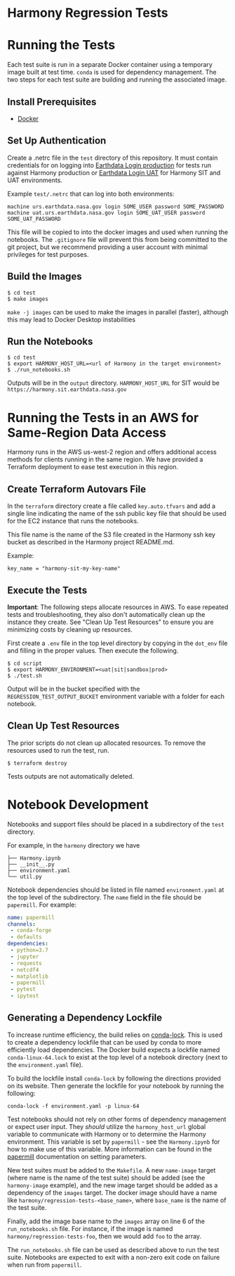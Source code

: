 # Harmony Regression Tests

# Running the Tests

Each test suite is run in a separate Docker container using a temporary image built at test time.
`conda` is used for dependency management. The two steps for each test suite are building and
running the associated image.

## Install Prerequisites

* [Docker](https://www.docker.com/get-started)

## Set Up Authentication
Create a .netrc file in the `test` directory of this repository. It must contain
credentials for on logging into [Earthdata Login production](https://urs.earthdata.nasa.gov)
for tests run against Harmony production or
[Earthdata Login UAT](https://uat.urs.earthdata.nasa.gov) for Harmony SIT and
UAT environments.

Example `test/.netrc` that can log into both environments:

    machine urs.earthdata.nasa.gov login SOME_USER password SOME_PASSWORD
    machine uat.urs.earthdata.nasa.gov login SOME_UAT_USER password SOME_UAT_PASSWORD

This file will be copied to into the docker images and used when running the
notebooks. The `.gitignore` file will prevent this from being committed to the
git project, but we recommend providing a user account with minimal privileges
for test purposes.

## Build the Images

    $ cd test
    $ make images

`make -j images` can be used to make the images in parallel (faster), although this may lead to
Docker Desktop instabilities

## Run the Notebooks

    $ cd test
    $ export HARMONY_HOST_URL=<url of Harmony in the target environment>
    $ ./run_notebooks.sh

Outputs will be in the `output` directory.
`HARMONY_HOST_URL` for SIT would be `https://harmony.sit.earthdata.nasa.gov`

# Running the Tests in an AWS for Same-Region Data Access

Harmony runs in the AWS us-west-2 region and offers additional access methods for
clients running in the same region.  We have provided a Terraform deployment to
ease test execution in this region.

## Create Terraform Autovars File
In the `terraform` directory create a file called `key.auto.tfvars` and
add a single line indicating the name of the ssh public key file that
should be used for the EC2 instance that runs the notebooks.

This file name is the name of the S3 file created in the Harmony ssh key bucket as described in the Harmony project README.md.

Example:
```
key_name = "harmony-sit-my-key-name"
```

## Execute the Tests

**Important**: The following steps allocate resources in AWS. To ease repeated
tests and troubleshooting, they also don't automatically clean up the instance
they create.  See "Clean Up Test Resources" to ensure you are minimizing costs
by cleaning up resources.

First create a `.env` file in the top level directory by copying in the `dot_env` file and filling
in the proper values. Then execute the following.

    $ cd script
    $ export HARMONY_ENVIRONMENT=<uat|sit|sandbox|prod>
    $ ./test.sh

Output will be in the bucket specified with the `REGRESSION_TEST_OUTPUT_BUCKET`
environment variable with a folder for each notebook.

## Clean Up Test Resources

The prior scripts do not clean up allocated resources.  To remove the resources
used to run the test, run.

    $ terraform destroy

Tests outputs are not automatically deleted.

# Notebook Development

Notebooks and support files should be placed in a subdirectory of the `test` directory.

For example, in the `harmony` directory we have

```
├── Harmony.ipynb
├── __init__.py
├── environment.yaml
└── util.py
```

 Notebook dependencies should be listed in file named `environment.yaml` at the top level of the
 subdirectory. The `name` field in the file should be `papermill`. For example:

 ```yaml
 name: papermill
channels:
  - conda-forge
  - defaults
dependencies:
  - python=3.7
  - jupyter
  - requests
  - netcdf4
  - matplotlib
  - papermill
  - pytest
  - ipytest
```

## Generating a Dependency Lockfile
To increase runtime efficiency, the build relies on [conda-lock](https://pypi.org/project/conda-lock/). This is used to create a dependency lockfile that can be used
by conda to more efficiently load dependencies. The Docker build expects a lockfile
named `conda-linux-64.lock` to exist at the top level of a notebook directory (next to
the `environment.yaml` file).

To build the lockfile install `conda-lock` by following the directions provided on its website. Then generate the lockfile for your notebook by running the following:
```
conda-lock -f environment.yaml -p linux-64
```

Test notebooks should not rely on other forms of dependency management or expect user input.
They _should_ utilize the `harmony_host_url` global variable to communicate with Harmony
or to determine the Harmony environment. This variable is set by `papermill` - see the
`Harmony.ipynb` for how to make use of this variable. More information can be found
in the [papermill](https://papermill.readthedocs.io/en/latest/usage-parameterize.html)
documentation on setting parameters.

New test suites must be added to the `Makefile`. A new `name-image` target (where name is the name of
the test suite) should be added (see the `harmony-image` example), and the new image target
should be added as a dependency of the `images` target. The docker image should have a name like
`harmony/regression-tests-<base_name>`, where `base_name` is the name of the test suite.

Finally, add the image base name to the `images` array on line 6 of the `run_notebooks.sh` file.
For instance, if the image is named `harmony/regression-tests-foo`, then we would add `foo` to the
array.

The `run_notebooks.sh` file can be used as described above to run the test suite. Notebooks are
expected to exit with a non-zero exit code on failure when run from `papermill`.
